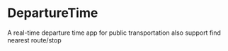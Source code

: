 DepartureTime
=============

A real-time departure time app for public transportation also support find nearest route/stop
